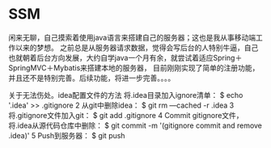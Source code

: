 # SSM
闲来无聊，自己摸索着使用java语言来搭建自己的服务器；这也是我从事移动端工作以来的梦想。
之前总是从服务器请求数据，觉得会写后台的人特别牛逼，自己也就朝着后台方向发展，大约自学java一个月有余，就尝试着适应Spring＋SpringMVC＋Mybatis来搭建本地的服务器，
目前刚刚实现了简单的注册功能，并且还不是特别完善。后续功能，将进一步完善。。。。


关于无法伤处。idea配置文件的方法
将.idea目录加入ignore清单：
$ echo '.idea' >> .gitignore
2
从git中删除idea：
$ git rm —cached -r .idea
3
将.gitignore文件加入git：
$ git add .gitignore
4
Commit gitignore文件，将.idea从源代码仓库中删除：
$ git commit -m '(gitignore commit and remove .idea)'
5
Push到服务器：
 $ git push
